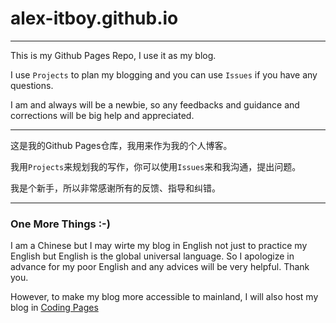 # alex-itboy.github.io

-------

This is my Github Pages Repo, I use it as my blog.

I use `Projects` to plan my blogging and you can use `Issues` if you have any questions.

I am and always will be a newbie,  so any feedbacks and guidance and corrections will be  big help and appreciated.

------

这是我的Github Pages仓库，我用来作为我的个人博客。

我用`Projects`来规划我的写作，你可以使用`Issues`来和我沟通，提出问题。

我是个新手，所以非常感谢所有的反馈、指导和纠错。

------

### One More Things :-)
I am a Chinese but I may wirte my blog in English not just to practice my English but English is the global universal language. So I apologize in advance for my poor English and any advices will be very helpful. Thank you.

However, to make my blog more accessible to mainland, I will also host my blog in [Coding Pages](https://alex-itboy.coding.me/)